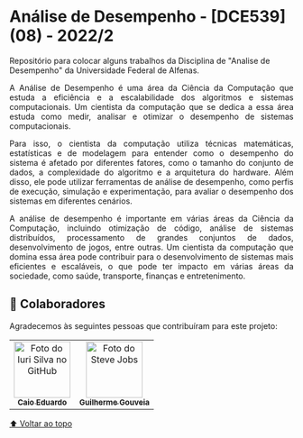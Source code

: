# Análise de Desempenho - [DCE539] (08) - 2022/2

  Repositório para colocar alguns trabalhos da Disciplina de "Analise de Desempenho" da Universidade Federal de Alfenas.
  
<p align="justify">
A Análise de Desempenho é uma área da Ciência da Computação que estuda a eficiência e a escalabilidade dos algoritmos e sistemas computacionais. Um cientista da computação que se dedica a essa área estuda como medir, analisar e otimizar o desempenho de sistemas computacionais.
</p>
<p align="justify">
Para isso, o cientista da computação utiliza técnicas matemáticas, estatísticas e de modelagem para entender como o desempenho do sistema é afetado por diferentes fatores, como o tamanho do conjunto de dados, a complexidade do algoritmo e a arquitetura do hardware. Além disso, ele pode utilizar ferramentas de análise de desempenho, como perfis de execução, simulação e experimentação, para avaliar o desempenho dos sistemas em diferentes cenários. 
</p>
<p align="justify">
A análise de desempenho é importante em várias áreas da Ciência da Computação, incluindo otimização de código, análise de sistemas distribuídos, processamento de grandes conjuntos de dados, desenvolvimento de jogos, entre outras. Um cientista da computação que domina essa área pode contribuir para o desenvolvimento de sistemas mais eficientes e escaláveis, o que pode ter impacto em várias áreas da sociedade, como saúde, transporte, finanças e entretenimento.
</p>

## 🤝 Colaboradores

Agradecemos às seguintes pessoas que contribuíram para este projeto:

<table>
  <tr>
    <td align="center">
      <a href="#">
        <img width=100 src="https://avatars.githubusercontent.com/u/87735654?v=4" width="100px;" alt="Foto do Iuri Silva no GitHub"/><br>
        <sub>
          <b>Caio Eduardo</b>
        </sub>
      </a>
    </td>
    <td align="center">
          <a href="https://github.com/GuilhermeAGouveia">
            <img width=100 src="https://avatars.githubusercontent.com/u/81968354?v=4" width="100px;" alt="Foto do Steve Jobs"/><br>
            <sub>
              <b>Guilherme Gouveia</b>
            </sub>
          </a>
        </td>
      </tr>
</table>

[⬆ Voltar ao topo](#análise-de-desempenho---dce539-08---20222)</br>
